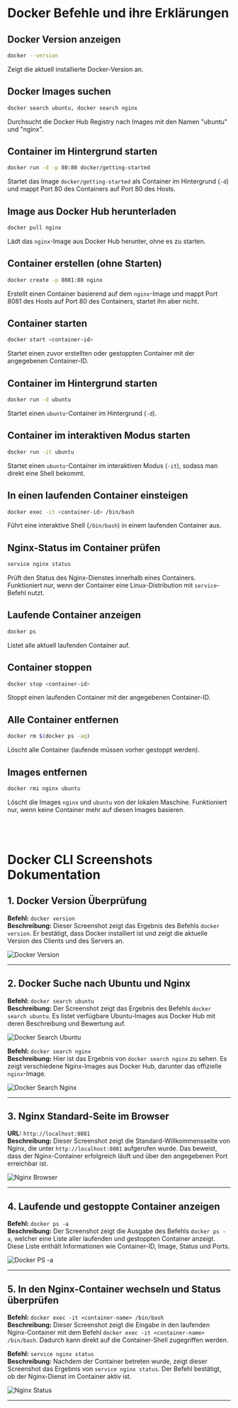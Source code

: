 # Docker Befehle und ihre Erklärungen

## Docker Version anzeigen
```sh
docker --version
```
Zeigt die aktuell installierte Docker-Version an.

## Docker Images suchen
```sh
docker search ubuntu, docker search nginx
```
Durchsucht die Docker Hub Registry nach Images mit den Namen "ubuntu" und "nginx".

## Container im Hintergrund starten
```sh
docker run -d -p 80:80 docker/getting-started
```
Startet das Image `docker/getting-started` als Container im Hintergrund (`-d`) und mappt Port 80 des Containers auf Port 80 des Hosts.

## Image aus Docker Hub herunterladen
```sh
docker pull nginx
```
Lädt das `nginx`-Image aus Docker Hub herunter, ohne es zu starten.

## Container erstellen (ohne Starten)
```sh
docker create -p 8081:80 nginx
```
Erstellt einen Container basierend auf dem `nginx`-Image und mappt Port 8081 des Hosts auf Port 80 des Containers, startet ihn aber nicht.

## Container starten
```sh
docker start <container-id>
```
Startet einen zuvor erstellten oder gestoppten Container mit der angegebenen Container-ID.

## Container im Hintergrund starten
```sh
docker run -d ubuntu
```
Startet einen `ubuntu`-Container im Hintergrund (`-d`).

## Container im interaktiven Modus starten
```sh
docker run -it ubuntu
```
Startet einen `ubuntu`-Container im interaktiven Modus (`-it`), sodass man direkt eine Shell bekommt.

## In einen laufenden Container einsteigen
```sh
docker exec -it <container-id> /bin/bash
```
Führt eine interaktive Shell (`/bin/bash`) in einem laufenden Container aus.

## Nginx-Status im Container prüfen
```sh
service nginx status
```
Prüft den Status des Nginx-Dienstes innerhalb eines Containers. Funktioniert nur, wenn der Container eine Linux-Distribution mit `service`-Befehl nutzt.

## Laufende Container anzeigen
```sh
docker ps
```
Listet alle aktuell laufenden Container auf.

## Container stoppen
```sh
docker stop <container-id>
```
Stoppt einen laufenden Container mit der angegebenen Container-ID.

## Alle Container entfernen
```sh
docker rm $(docker ps -aq)
```
Löscht alle Container (laufende müssen vorher gestoppt werden).

## Images entfernen
```sh
docker rmi nginx ubuntu
```
Löscht die Images `nginx` und `ubuntu` von der lokalen Maschine. Funktioniert nur, wenn keine Container mehr auf diesen Images basieren.

<br><br>

# Docker CLI Screenshots Dokumentation

## 1. Docker Version Überprüfung
**Befehl:** `docker version`  
**Beschreibung:** Dieser Screenshot zeigt das Ergebnis des Befehls `docker version`. Er bestätigt, dass Docker installiert ist und zeigt die aktuelle Version des Clients und des Servers an.  

![Docker Version](dockerversion.png)

---

## 2. Docker Suche nach Ubuntu und Nginx
**Befehl:** `docker search ubuntu`  
**Beschreibung:** Der Screenshot zeigt das Ergebnis des Befehls `docker search ubuntu`. Es listet verfügbare Ubuntu-Images aus Docker Hub mit deren Beschreibung und Bewertung auf.  

![Docker Search Ubuntu](search.png)

**Befehl:** `docker search nginx`  
**Beschreibung:** Hier ist das Ergebnis von `docker search nginx` zu sehen. Es zeigt verschiedene Nginx-Images aus Docker Hub, darunter das offizielle `nginx`-Image.  

![Docker Search Nginx](search1.png)

---

## 3. Nginx Standard-Seite im Browser
**URL:** `http://localhost:8081`  
**Beschreibung:** Dieser Screenshot zeigt die Standard-Willkommensseite von Nginx, die unter `http://localhost:8081` aufgerufen wurde. Das beweist, dass der Nginx-Container erfolgreich läuft und über den angegebenen Port erreichbar ist.  

![Nginx Browser](local.png)

---

## 4. Laufende und gestoppte Container anzeigen
**Befehl:** `docker ps -a`  
**Beschreibung:** Der Screenshot zeigt die Ausgabe des Befehls `docker ps -a`, welcher eine Liste aller laufenden und gestoppten Container anzeigt. Diese Liste enthält Informationen wie Container-ID, Image, Status und Ports.  

![Docker PS -a](dockerps.png)

---

## 5. In den Nginx-Container wechseln und Status überprüfen
**Befehl:** `docker exec -it <container-name> /bin/bash`  
**Beschreibung:** Dieser Screenshot zeigt die Eingabe in den laufenden Nginx-Container mit dem Befehl `docker exec -it <container-name> /bin/bash`. Dadurch kann direkt auf die Container-Shell zugegriffen werden.  

**Befehl:** `service nginx status`  
**Beschreibung:** Nachdem der Container betreten wurde, zeigt dieser Screenshot das Ergebnis von `service nginx status`. Der Befehl bestätigt, ob der Nginx-Dienst im Container aktiv ist.  

![Nginx Status](nginxstatus.png)

---

